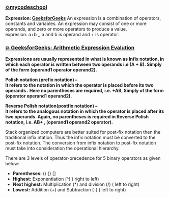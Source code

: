 ### [:boom:mycodeschool](https://www.youtube.com/watch?v=jos1Flt21is&list=PL2_aWCzGMAwI3W_JlcBbtYTwiQSsOTa6P&index=20&t=91s)  
**Expression: [GeeksforGeeks](https://www.geeksforgeeks.org/what-is-an-expression-and-what-are-the-types-of-expressions/?ref=rp)** An expression is a combination of operators, constants and variables. An expression may consist of one or more operands, and zero or more operators to produce a value.   
expresion: a+b ,, a and b is operand and + is operator.    
### [:boom: GeeksforGeeks: Arithmetic Expression Evalution](https://www.geeksforgeeks.org/arithmetic-expression-evalution/)  
**Expressions are usually represented in what is known as Infix notation, in which each operator is written between two operands i.e  (A + B). Simply of the form (operand1 operator operand2).**        
  
**Polish notation (prefix notation) –**  
**It refers to the notation in which the operator is placed before its two operands . Here no parentheses are required, i.e.  +AB,  Simply of the form (operator operand1 operand2).**      
  
**Reverse Polish notation(postfix notation) –**  
**It refers to the analogous notation in which the operator is placed after its two operands. Again, no parentheses is required in Reverse Polish notation, i.e. AB+ ,  (operand1 operand2 operator).**       

Stack organized computers are better suited for post-fix notation then the traditional infix ntation. Thus the infix notation must be converted to the post-fix notation. The conversion from infix notation to post-fix notation must take into consideration the operational hierarchy.   
  
There are 3 levels of operator-precedence for 5 binary operators as given below:    

* **Parentheses:**  () {} []    
* **Highest:**  Exponentiation (^) ( right to left)   
* **Next highest:**  Multiplication (*) and division (/)   ( left to right)  
* **Lowest:**  Addition (+) and Subtraction (-)   ( left to right)  
